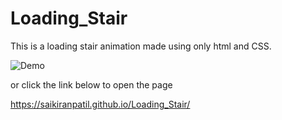 # Loading_Stair
This is a loading stair animation made using only html and CSS.

![Demo](https://user-images.githubusercontent.com/84263946/129078410-eea29dfd-b30d-4292-aba0-46a19e818e16.gif)

or click the link below to open the page


https://saikiranpatil.github.io/Loading_Stair/

